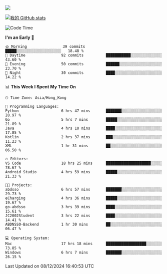 <img align="center" src="https://readme-typing-svg.demolab.com/?font=Fira+Code&pause=1000&random=true&width=435&lines=%E2%9D%A4+Hello!+%E2%9D%A4;Welcome+to+my+Github+Profile~;I%27m+a+student+from+SCNU+%26+UoA" />

[![我的 GitHub stats](https://github-readme-stats.vercel.app/api?username=AptS-1547&show_icons=true&theme=ambient_gradient)](https://github.com/anuraghazra/github-readme-stats)

<!--START_SECTION:waka-->
![Code Time](http://img.shields.io/badge/Code%20Time-88%20hrs%202%20mins-blue)

**I'm an Early 🐤** 

```text
🌞 Morning                39 commits          █████░░░░░░░░░░░░░░░░░░░░   18.48 % 
🌆 Daytime                92 commits          ███████████░░░░░░░░░░░░░░   43.60 % 
🌃 Evening                50 commits          ██████░░░░░░░░░░░░░░░░░░░   23.70 % 
🌙 Night                  30 commits          ████░░░░░░░░░░░░░░░░░░░░░   14.22 % 
```


📊 **This Week I Spent My Time On** 

```text
🕑︎ Time Zone: Asia/Hong_Kong

💬 Programming Languages: 
Python                   6 hrs 47 mins       ███████░░░░░░░░░░░░░░░░░░   28.97 % 
Go                       5 hrs 7 mins        █████░░░░░░░░░░░░░░░░░░░░   21.89 % 
Java                     4 hrs 10 mins       ████░░░░░░░░░░░░░░░░░░░░░   17.85 % 
Kotlin                   2 hrs 37 mins       ███░░░░░░░░░░░░░░░░░░░░░░   11.23 % 
XML                      1 hr 31 mins        ██░░░░░░░░░░░░░░░░░░░░░░░   06.50 % 

🔥 Editors: 
VS Code                  18 hrs 25 mins      ████████████████████░░░░░   78.67 % 
Android Studio           4 hrs 59 mins       █████░░░░░░░░░░░░░░░░░░░░   21.33 % 

🐱‍💻 Projects: 
abdsso                   6 hrs 57 mins       ███████░░░░░░░░░░░░░░░░░░   29.73 % 
eCharging                4 hrs 36 mins       █████░░░░░░░░░░░░░░░░░░░░   19.67 % 
go-abdsso                3 hrs 39 mins       ████░░░░░░░░░░░░░░░░░░░░░   15.61 % 
JC2002Student            3 hrs 22 mins       ████░░░░░░░░░░░░░░░░░░░░░   14.41 % 
ABDNSSO-Backend          1 hr 30 mins        ██░░░░░░░░░░░░░░░░░░░░░░░   06.47 % 

💻 Operating System: 
Mac                      17 hrs 18 mins      ██████████████████░░░░░░░   73.85 % 
Windows                  6 hrs 7 mins        ███████░░░░░░░░░░░░░░░░░░   26.15 % 
```


 Last Updated on 08/12/2024 16:40:53 UTC
<!--END_SECTION:waka-->